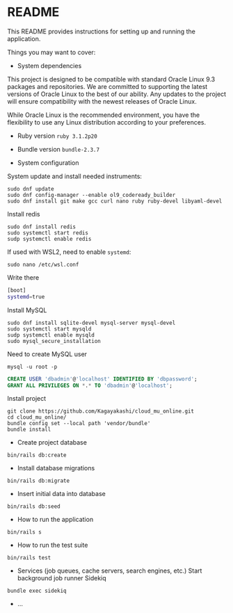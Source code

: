 # README

This README provides instructions for setting up and running the application.

Things you may want to cover:
* System dependencies

This project is designed to be compatible with standard Oracle Linux 9.3 packages and repositories. We are committed to supporting the latest versions of Oracle Linux to the best of our ability. Any updates to the project will ensure compatibility with the newest releases of Oracle Linux.

While Oracle Linux is the recommended environment, you have the flexibility to use any Linux distribution according to your preferences.

* Ruby version `ruby 3.1.2p20`

* Bundle version `bundle-2.3.7`

* System configuration

System update and install needed instruments:
```shell
sudo dnf update
sudo dnf config-manager --enable ol9_codeready_builder
sudo dnf install git make gcc curl nano ruby ruby-devel libyaml-devel
```

Install redis
```shell
sudo dnf install redis
sudo systemctl start redis
sudp systemctl enable redis
```

If used with WSL2, need to enable `systemd`:
```shell
sudo nano /etc/wsl.conf
```

Write there
```bash
[boot]
systemd=true
```

Install MySQL
```shell
sudo dnf install sqlite-devel mysql-server mysql-devel
sudo systemctl start mysqld
sudp systemctl enable mysqld
sudo mysql_secure_installation
```

Need to create MySQL user
```shell
mysql -u root -p
```
```sql
CREATE USER 'dbadmin'@'localhost' IDENTIFIED BY 'dbpassword';
GRANT ALL PRIVILEGES ON *.* TO 'dbadmin'@'localhost';
```

Install project
```shell
git clone https://github.com/Kagayakashi/cloud_mu_online.git
cd cloud_mu_online/
bundle config set --local path 'vendor/bundle'
bundle install
```

* Create project database

```shell
bin/rails db:create
```

* Install database migrations

```shell
bin/rails db:migrate
```

* Insert initial data into database

```shell
bin/rails db:seed
```

* How to run the application

```shell
bin/rails s
```

* How to run the test suite

```
bin/rails test
```

* Services (job queues, cache servers, search engines, etc.)
Start background job runner Sidekiq
```shell
bundle exec sidekiq
```

* ...
